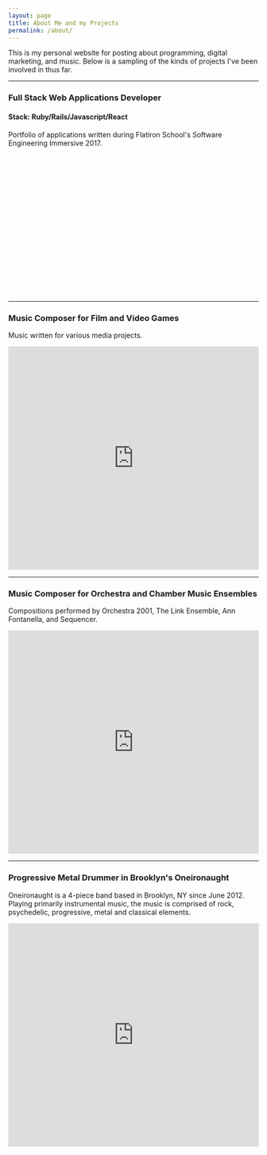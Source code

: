 ```yaml
---
layout: page
title: About Me and my Projects
permalink: /about/
---
```


This is my personal website for posting about programming, digital marketing, and music. Below is a sampling of the kinds of projects I've been involved in thus far.

***

### Full Stack Web Applications Developer 
#### Stack: Ruby/Rails/Javascript/React

Portfolio of applications written during Flatiron School's Software Engineering Immersive 2017.

<script src="https://fast.wistia.com/embed/medias/lpchu9kv9n.jsonp" async></script><script src="https://fast.wistia.com/assets/external/E-v1.js" async></script><div class="wistia_responsive_padding" style="padding:56.0% 0 0 0;position:relative;"><div class="wistia_responsive_wrapper" style="height:100%;left:0;position:absolute;top:0;width:100%;"><div class="wistia_embed wistia_async_lpchu9kv9n videoFoam=true" style="height:100%;width:100%">&nbsp;</div></div></div>

***

### Music Composer for Film and Video Games

Music written for various media projects.

<iframe width="100%" height="450" scrolling="no" frameborder="no" src="https://w.soundcloud.com/player/?url=https%3A//api.soundcloud.com/playlists/1289959&amp;auto_play=false&amp;hide_related=false&amp;show_comments=true&amp;show_user=true&amp;show_reposts=false&amp;visual=true"></iframe>

***

### Music Composer for Orchestra and Chamber Music Ensembles

Compositions performed by Orchestra 2001, The Link Ensemble, Ann Fontanella, and Sequencer.

<iframe width="100%" height="450" scrolling="no" frameborder="no" src="https://w.soundcloud.com/player/?url=https%3A//api.soundcloud.com/playlists/1289735&amp;auto_play=false&amp;hide_related=false&amp;show_comments=true&amp;show_user=true&amp;show_reposts=false&amp;visual=true"></iframe>

***

### Progressive Metal Drummer in Brooklyn's Oneironaught

Oneironaught is a 4-piece band based in Brooklyn, NY since June 2012. Playing primarily instrumental music, the music is comprised of rock, psychedelic, progressive, metal and classical elements. 

<iframe width="100%" height="450" src="https://www.youtube.com/embed/videoseries?list=PLR13IaG_O0C8AtXXlTGx6Pb5MDnV6-ii7" frameborder="0" allowfullscreen></iframe>